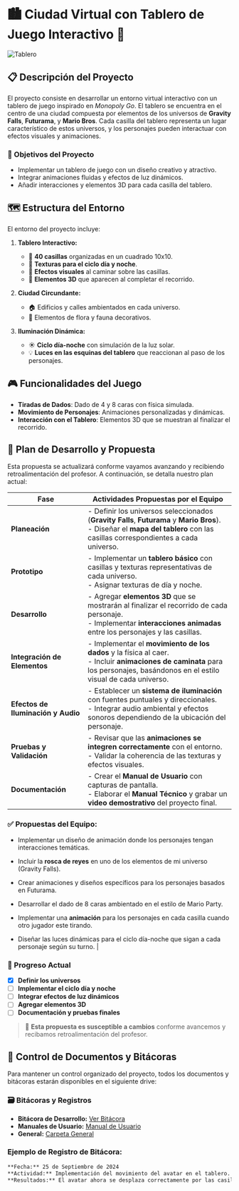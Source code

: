 # 🏙️ Ciudad Virtual con Tablero de Juego Interactivo 🎲

![Tablero](https://github.com/user-attachments/assets/720308ec-a0cf-4b0d-8c08-49c44489c9ec)


## 📋 Descripción del Proyecto
El proyecto consiste en desarrollar un entorno virtual interactivo con un tablero de juego inspirado en *Monopoly Go*. El tablero se encuentra en el centro de una ciudad compuesta por elementos de los universos de **Gravity Falls**, **Futurama**, y **Mario Bros**. Cada casilla del tablero representa un lugar característico de estos universos, y los personajes pueden interactuar con efectos visuales y animaciones.

### 🎯 Objetivos del Proyecto
- Implementar un tablero de juego con un diseño creativo y atractivo.
- Integrar animaciones fluidas y efectos de luz dinámicos.
- Añadir interacciones y elementos 3D para cada casilla del tablero.

## 🗺️ Estructura del Entorno
El entorno del proyecto incluye:

1. **Tablero Interactivo:**
   - 🔹 **40 casillas** organizadas en un cuadrado 10x10.
   - 🔹 **Texturas para el ciclo día y noche**.
   - 🔹 **Efectos visuales** al caminar sobre las casillas.
   - 🔹 **Elementos 3D** que aparecen al completar el recorrido.

2. **Ciudad Circundante:**
   - 🏠 Edificios y calles ambientados en cada universo.
   - 🌳 Elementos de flora y fauna decorativos.

3. **Iluminación Dinámica:**
   - ☀️ **Ciclo día-noche** con simulación de la luz solar.
   - 💡 **Luces en las esquinas del tablero** que reaccionan al paso de los personajes.

## 🎮 Funcionalidades del Juego
- **Tiradas de Dados**: Dado de 4 y 8 caras con física simulada.
- **Movimiento de Personajes**: Animaciones personalizadas y dinámicas.
- **Interacción con el Tablero**: Elementos 3D que se muestran al finalizar el recorrido.

## 📝 Plan de Desarrollo y Propuesta
Esta propuesta se actualizará conforme vayamos avanzando y recibiendo retroalimentación del profesor. A continuación, se detalla nuestro plan actual:

| Fase                   | Actividades Propuestas por el Equipo                                                                                                               |
|------------------------|---------------------------------------------------------------------------------------------------------------------------------------------------|
| **Planeación**         | - Definir los universos seleccionados (**Gravity Falls**, **Futurama** y **Mario Bros**).<br> - Diseñar el **mapa del tablero** con las casillas correspondientes a cada universo.       |
| **Prototipo**          | - Implementar un **tablero básico** con casillas y texturas representativas de cada universo. <br> - Asignar texturas de día y noche.                                                    |
| **Desarrollo**         | - Agregar **elementos 3D** que se mostrarán al finalizar el recorrido de cada personaje. <br> - Implementar **interacciones animadas** entre los personajes y las casillas.                |
| **Integración de Elementos** | - Implementar el **movimiento de los dados** y la física al caer. <br> - Incluir **animaciones de caminata** para los personajes, basándonos en el estilo visual de cada universo.|
| **Efectos de Iluminación y Audio** | - Establecer un **sistema de iluminación** con fuentes puntuales y direccionales.<br> - Integrar audio ambiental y efectos sonoros dependiendo de la ubicación del personaje. |
| **Pruebas y Validación** | - Revisar que las **animaciones se integren correctamente** con el entorno.<br> - Validar la coherencia de las texturas y efectos visuales.                                          |
| **Documentación**      | - Crear el **Manual de Usuario** con capturas de pantalla.<br> - Elaborar el **Manual Técnico** y grabar un **video demostrativo** del proyecto final.                                     |



### ✅ Propuestas del Equipo:

- Implementar un diseño de animación donde los personajes tengan interacciones temáticas.
- Incluir la **rosca de reyes** en uno de los elementos de mi universo (Gravity Falls).

- Crear animaciones y diseños específicos para los personajes basados en Futurama.
- Desarrollar el dado de 8 caras ambientado en el estilo de Mario Party.

- Implementar una **animación** para los personajes en cada casilla cuando otro jugador este tirando.
- Diseñar las luces dinámicas para el ciclo día-noche que sigan a cada personaje según su turno.
                                 |

### 📅 Progreso Actual
- [x] **Definir los universos**  
- [ ] **Implementar el ciclo día y noche**  
- [ ] **Integrar efectos de luz dinámicos**  
- [ ] **Agregar elementos 3D**  
- [ ] **Documentación y pruebas finales**  

> 🔄 **Esta propuesta es susceptible a cambios** conforme avancemos y recibamos retroalimentación del profesor.

## 📁 Control de Documentos y Bitácoras
Para mantener un control organizado del proyecto, todos los documentos y bitácoras estarán disponibles en el siguiente drive:


### 🗃️ Bitácoras y Registros
- **Bitácora de Desarrollo:** [Ver Bitácora](https://drive.google.com/drive/folders/1zOJvUHKKpyKG5N6svKZg5g6TgdxUNg6y?usp=drive_link)
- **Manuales de Usuario:** [Manual de Usuario](https://drive.google.com/drive/folders/1Nip-Stdszvcpd0RmCOs0T8Frw_eYj4FT?usp=drive_link)
- **General:** [Carpeta General](https://drive.google.com/drive/folders/1u5RA5fl1nEaoeoIAdxCIaVFTT6og7LA-)

### Ejemplo de Registro de Bitácora:
```markdown
**Fecha:** 25 de Septiembre de 2024  
**Actividad:** Implementación del movimiento del avatar en el tablero.  
**Resultados:** El avatar ahora se desplaza correctamente por las casillas con la tirada de dados.  
